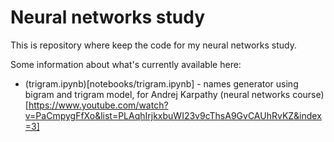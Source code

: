 # Neural networks study

This is repository where keep the code for my neural networks study.

Some information about what's currently available here:
* (trigram.ipynb)[notebooks/trigram.ipynb] - names generator using bigram and trigram model,
for Andrej Karpathy (neural networks course)[https://www.youtube.com/watch?v=PaCmpygFfXo&list=PLAqhIrjkxbuWI23v9cThsA9GvCAUhRvKZ&index=3]
